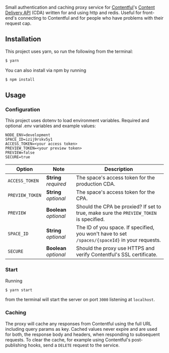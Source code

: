 Small authentication and caching proxy service for [Contentful](http://contentful.com)'s [Content Delivery API](https://www.contentful.com/developers/docs/references/content-delivery-api/) (CDA) written for and using http and redis. Useful for front-end's connecting to Contentful and for people who have problems with their request cap.

## Installation

This project uses yarn, so run the following from the terminal:

``` bash
$ yarn
```

You can also install via npm by running

``` bash
$ npm install
```

## Usage

### Configuration

This project uses dotenv to load environment variables. Required and optional .env variables and example values:
```
NODE_ENV=development
SPACE_ID=izij9rskv5y1
ACCESS_TOKEN=<your access token>
PREVIEW_TOKEN=<your preview token>
PREVIEW=false
SECURE=true
```

| Option         | Note                   | Description                              |
| -------------- | ---------------------- | ---------------------------------------- |
| `ACCESS_TOKEN`  | **String** *required*  | The space's access token for the production CDA. |
| `PREVIEW_TOKEN` | **String** *optional*  | The space's access token for the CPA.    |
| `PREVIEW`      | **Boolean** *optional* | Should the CPA be proxied? If set to true, make sure the `PREVIEW_TOKEN` is specified. |
| `SPACE_ID`      | **String** *optional*  | The ID of you space. If specified, you won't have to set `/spaces/{spaceId}` in your requests. |
| `SECURE`       | **Boolean** *optional* | Should the proxy use HTTPS and verify Contentful's SSL certificate. |

### Start

Running

``` bash
$ yarn start
```
from the terminal will start the server on port `3000` listening at `localhost`.

### Caching

The proxy will cache any responses from Contentful using the full URL including
query params as key. Cached values never expire and are used for both, the
response body and headers, when responding to subsequent requests. To clear the
cache, for example using Contentful's post-publishing hooks, send a `DELETE`
request to the service.




